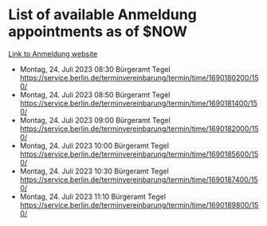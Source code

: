 # List of available Anmeldung appointments as of $NOW
[Link to Anmeldung website](https://service.berlin.de/terminvereinbarung/termin/tag.php?termin=1&anliegen[]=120686&dienstleisterlist=122210,122217,327316,122219,327312,122227,327314,122231,327346,122243,327348,122254,122252,329742,122260,329745,122262,329748,122271,327278,122273,327274,122277,327276,330436,122280,327294,122282,327290,122284,327292,122291,327270,122285,327266,122286,327264,122296,327268,150230,329760,122297,327286,122294,327284,122312,329763,122314,329775,122304,327330,122311,327334,122309,327332,317869,122281,327352,122279,329772,122283,122276,327324,122274,327326,122267,329766,122246,327318,122251,327320,122257,327322,122208,327298,122226,327300&herkunft=http%3A%2F%2Fservice.berlin.de%2Fdienstleistung%2F120686%2F)
- Montag, 24. Juli 2023 08:30 Bürgeramt Tegel https://service.berlin.de/terminvereinbarung/termin/time/1690180200/150/
- Montag, 24. Juli 2023 08:50 Bürgeramt Tegel https://service.berlin.de/terminvereinbarung/termin/time/1690181400/150/
- Montag, 24. Juli 2023 09:00 Bürgeramt Tegel https://service.berlin.de/terminvereinbarung/termin/time/1690182000/150/
- Montag, 24. Juli 2023 10:00 Bürgeramt Tegel https://service.berlin.de/terminvereinbarung/termin/time/1690185600/150/
- Montag, 24. Juli 2023 10:30 Bürgeramt Tegel https://service.berlin.de/terminvereinbarung/termin/time/1690187400/150/
- Montag, 24. Juli 2023 11:10 Bürgeramt Tegel https://service.berlin.de/terminvereinbarung/termin/time/1690189800/150/
